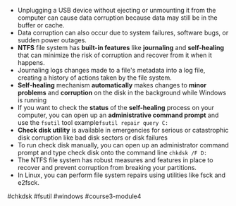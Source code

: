 -   Unplugging a USB device without ejecting or unmounting it from the computer can cause data corruption because data may still be in the buffer or cache.
-   Data corruption can also occur due to system failures, software bugs, or sudden power outages.
-   **NTFS** file system has **built-in features** like **journaling** and **self-healing** that can minimize the risk of corruption and recover from it when it happens.
-   Journaling logs changes made to a file's metadata into a log file, creating a history of actions taken by the file system.
-   **Self-healing** mechanism **automatically** makes changes to **minor problems** and **corruption** on the disk in the background while Windows is running
-   If you want to check the **status** of the **self-healing** process on your computer, you can open up an **administrative command prompt** and use the `fsutil` tool
	example`fsutil repair query C:`
-  **Check disk utility** is available in emergencies for serious or catastrophic disk corruption like bad disk sectors or disk failures
-  To run check disk manually, you can open up an administrator command prompt and type check disk onto the command line
	`chkdsk /F D:`
-   The NTFS file system has robust measures and features in place to recover and prevent corruption from breaking your partitions.
-   In Linux, you can perform file system repairs using utilities like fsck and e2fsck.

#chkdsk #fsutil #windows #course3-module4 